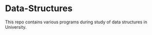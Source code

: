 # Data-Structures
This repo contains various programs during study of data structures in University.
